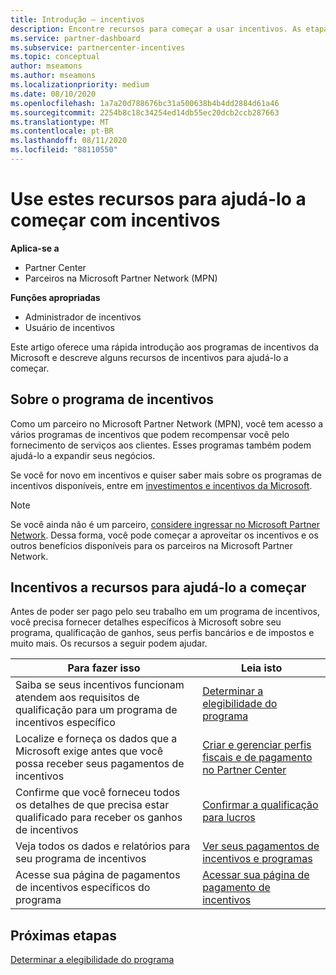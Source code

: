 ```yaml
---
title: Introdução – incentivos
description: Encontre recursos para começar a usar incentivos. As etapas incluem a confirmação de que você atende aos requisitos de qualificação e ao envio de detalhes bancários, de impostos e de pagamento.
ms.service: partner-dashboard
ms.subservice: partnercenter-incentives
ms.topic: conceptual
author: mseamons
ms.author: mseamons
ms.localizationpriority: medium
ms.date: 08/10/2020
ms.openlocfilehash: 1a7a20d788676bc31a500638b4b4dd2884d61a46
ms.sourcegitcommit: 2254b8c18c34254ed14db55ec20dcb2ccb287663
ms.translationtype: MT
ms.contentlocale: pt-BR
ms.lasthandoff: 08/11/2020
ms.locfileid: "88110550"
---
```

# <a name="use-these-resources-to-help-you-get-started-with-incentives"></a>Use estes recursos para ajudá-lo a começar com incentivos

**Aplica-se a**

- Partner Center
- Parceiros na Microsoft Partner Network (MPN)

**Funções apropriadas**

- Administrador de incentivos
- Usuário de incentivos

Este artigo oferece uma rápida introdução aos programas de incentivos da Microsoft e descreve alguns recursos de incentivos para ajudá-lo a começar.

## <a name="about-the-incentives-program"></a>Sobre o programa de incentivos

Como um parceiro no Microsoft Partner Network (MPN), você tem acesso a vários programas de incentivos que podem recompensar você pelo fornecimento de serviços aos clientes. Esses programas também podem ajudá-lo a expandir seus negócios.

Se você for novo em incentivos e quiser saber mais sobre os programas de incentivos disponíveis, entre em [investimentos e incentivos da Microsoft](https://partner.microsoft.com/membership/partner-incentives).

> [!NOTE]
> Se você ainda não é um parceiro, [considere ingressar no Microsoft Partner Network](https://partner.microsoft.com/membership). Dessa forma, você pode começar a aproveitar os incentivos e os outros benefícios disponíveis para os parceiros na Microsoft Partner Network.  

## <a name="incentives-resources-to-help-you-get-started"></a>Incentivos a recursos para ajudá-lo a começar

Antes de poder ser pago pelo seu trabalho em um programa de incentivos, você precisa fornecer detalhes específicos à Microsoft sobre seu programa, qualificação de ganhos, seus perfis bancários e de impostos e muito mais. Os recursos a seguir podem ajudar.

|  **Para fazer isso**  |  **Leia isto**  |
|--------------|-----------|
| Saiba se seus incentivos funcionam atendem aos requisitos de qualificação para um programa de incentivos específico | [Determinar a elegibilidade do programa](incentives-determined-your-program-eligibility.md)  |
| Localize e forneça os dados que a Microsoft exige antes que você possa receber seus pagamentos de incentivos | [Criar e gerenciar perfis fiscais e de pagamento no Partner Center](incentives-create-and-manage-your-payout-and-tax-profiles.md)  |
| Confirme que você forneceu todos os detalhes de que precisa estar qualificado para receber os ganhos de incentivos | [Confirmar a qualificação para lucros](incentives-confirm-your-earnings-eligibility.md)  |
| Veja todos os dados e relatórios para seu programa de incentivos | [Ver seus pagamentos de incentivos e programas](understand-incentive-payouts.md)  |
| Acesse sua página de pagamentos de incentivos específicos do programa | [Acessar sua página de pagamento de incentivos](incentives-unified-user-guide.md)  |

## <a name="next-steps"></a>Próximas etapas

[Determinar a elegibilidade do programa](incentives-determined-your-program-eligibility.md)
